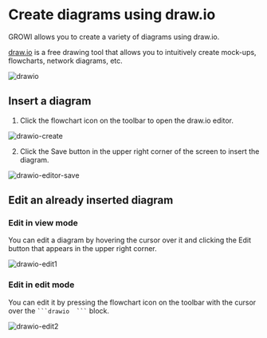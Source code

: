 # Create diagrams using draw.io

GROWI allows you to create a variety of diagrams using draw.io.

[draw.io](https://app.diagrams.net/) is a free drawing tool that allows you to intuitively create mock-ups, flowcharts, network diagrams, etc.

<img :src="$withBase('/assets/images/en/drawio.png')" alt="drawio">

## Insert a diagram

1. Click the flowchart icon on the toolbar to open the draw.io editor.

<img :src="$withBase('/assets/images/en/drawio-create.png')" alt="drawio-create">

2. Click the Save button in the upper right corner of the screen to insert the diagram.

<img :src="$withBase('/assets/images/en/drawio-editor-save.png')" alt="drawio-editor-save">


## Edit an already inserted diagram

### Edit in view mode

You can edit a diagram by hovering the cursor over it and clicking the Edit button that appears in the upper right corner.

<img :src="$withBase('/assets/images/en/drawio-edit1.png')" alt="drawio-edit1">

### Edit in edit mode

You can edit it by pressing the flowchart icon on the toolbar with the cursor over the ```` ```drawio  ``` ```` block.

<img :src="$withBase('/assets/images/en/drawio-edit2.png')" alt="drawio-edit2">
